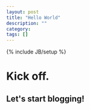 ```yaml
---
layout: post
title: "Hello World"
description: ""
category: 
tags: []
---
```

{% include JB/setup %}
# Kick off. 
## Let's start blogging!
